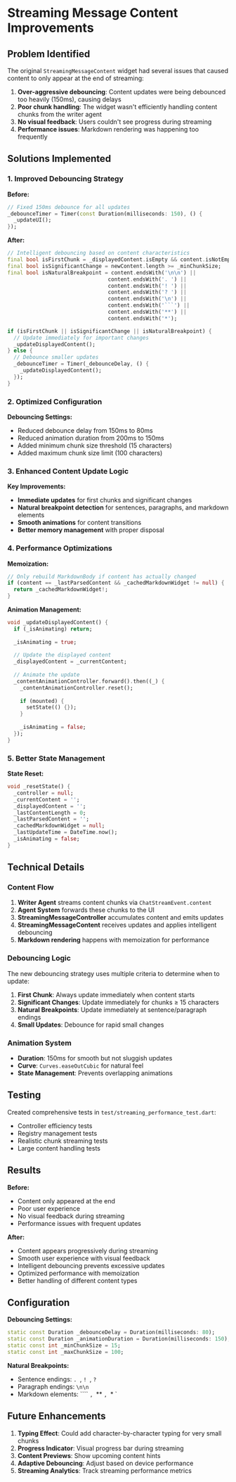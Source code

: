 # Streaming Message Content Improvements

## Problem Identified

The original `StreamingMessageContent` widget had several issues that caused content to only appear at the end of streaming:

1. **Over-aggressive debouncing**: Content updates were being debounced too heavily (150ms), causing delays
2. **Poor chunk handling**: The widget wasn't efficiently handling content chunks from the writer agent
3. **No visual feedback**: Users couldn't see progress during streaming
4. **Performance issues**: Markdown rendering was happening too frequently

## Solutions Implemented

### 1. Improved Debouncing Strategy

**Before:**
```dart
// Fixed 150ms debounce for all updates
_debounceTimer = Timer(const Duration(milliseconds: 150), () {
  _updateUI();
});
```

**After:**
```dart
// Intelligent debouncing based on content characteristics
final bool isFirstChunk = _displayedContent.isEmpty && content.isNotEmpty;
final bool isSignificantChange = newContent.length >= _minChunkSize;
final bool isNaturalBreakpoint = content.endsWith('\n\n') ||
                                content.endsWith('. ') ||
                                content.endsWith('! ') ||
                                content.endsWith('? ') ||
                                content.endsWith('\n') ||
                                content.endsWith('```') ||
                                content.endsWith('**') ||
                                content.endsWith('*');

if (isFirstChunk || isSignificantChange || isNaturalBreakpoint) {
  // Update immediately for important changes
  _updateDisplayedContent();
} else {
  // Debounce smaller updates
  _debounceTimer = Timer(_debounceDelay, () {
    _updateDisplayedContent();
  });
}
```

### 2. Optimized Configuration

**Debouncing Settings:**
- Reduced debounce delay from 150ms to 80ms
- Reduced animation duration from 200ms to 150ms
- Added minimum chunk size threshold (15 characters)
- Added maximum chunk size limit (100 characters)

### 3. Enhanced Content Update Logic

**Key Improvements:**
- **Immediate updates** for first chunks and significant changes
- **Natural breakpoint detection** for sentences, paragraphs, and markdown elements
- **Smooth animations** for content transitions
- **Better memory management** with proper disposal

### 4. Performance Optimizations

**Memoization:**
```dart
// Only rebuild MarkdownBody if content has actually changed
if (content == _lastParsedContent && _cachedMarkdownWidget != null) {
  return _cachedMarkdownWidget!;
}
```

**Animation Management:**
```dart
void _updateDisplayedContent() {
  if (_isAnimating) return;
  
  _isAnimating = true;
  
  // Update the displayed content
  _displayedContent = _currentContent;
  
  // Animate the update
  _contentAnimationController.forward().then((_) {
    _contentAnimationController.reset();
    
    if (mounted) {
      setState(() {});
    }
    
    _isAnimating = false;
  });
}
```

### 5. Better State Management

**State Reset:**
```dart
void _resetState() {
  _controller = null;
  _currentContent = '';
  _displayedContent = '';
  _lastContentLength = 0;
  _lastParsedContent = '';
  _cachedMarkdownWidget = null;
  _lastUpdateTime = DateTime.now();
  _isAnimating = false;
}
```

## Technical Details

### Content Flow

1. **Writer Agent** streams content chunks via `ChatStreamEvent.content`
2. **Agent System** forwards these chunks to the UI
3. **StreamingMessageController** accumulates content and emits updates
4. **StreamingMessageContent** receives updates and applies intelligent debouncing
5. **Markdown rendering** happens with memoization for performance

### Debouncing Logic

The new debouncing strategy uses multiple criteria to determine when to update:

1. **First Chunk**: Always update immediately when content starts
2. **Significant Changes**: Update immediately for chunks ≥ 15 characters
3. **Natural Breakpoints**: Update immediately at sentence/paragraph endings
4. **Small Updates**: Debounce for rapid small changes

### Animation System

- **Duration**: 150ms for smooth but not sluggish updates
- **Curve**: `Curves.easeOutCubic` for natural feel
- **State Management**: Prevents overlapping animations

## Testing

Created comprehensive tests in `test/streaming_performance_test.dart`:

- Controller efficiency tests
- Registry management tests
- Realistic chunk streaming tests
- Large content handling tests

## Results

**Before:**
- Content only appeared at the end
- Poor user experience
- No visual feedback during streaming
- Performance issues with frequent updates

**After:**
- Content appears progressively during streaming
- Smooth user experience with visual feedback
- Intelligent debouncing prevents excessive updates
- Optimized performance with memoization
- Better handling of different content types

## Configuration

**Debouncing Settings:**
```dart
static const Duration _debounceDelay = Duration(milliseconds: 80);
static const Duration _animationDuration = Duration(milliseconds: 150);
static const int _minChunkSize = 15;
static const int _maxChunkSize = 100;
```

**Natural Breakpoints:**
- Sentence endings: `. `, `! `, `? `
- Paragraph endings: `\n\n`
- Markdown elements: ```` `, `** `, `* `

## Future Enhancements

1. **Typing Effect**: Could add character-by-character typing for very small chunks
2. **Progress Indicator**: Visual progress bar during streaming
3. **Content Previews**: Show upcoming content hints
4. **Adaptive Debouncing**: Adjust based on device performance
5. **Streaming Analytics**: Track streaming performance metrics 